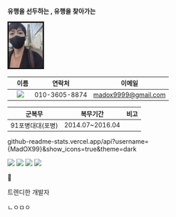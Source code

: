 __유행을 선두하는 , 유행을 찾아가는__





<img src="b.jpg" width="15%"  alige=left border="3" >

||이름|연락처|이메일|
|----|----|----|----|
| |<img src= "https://img.shields.io/badge/%EC%9D%B4%EB%A6%84-Jun__Seoung-green"> | 010-3605-8874 | madox9999@gmail.com|
      

|군복무|복무기간|비고|
|----|----|----|
|91포병대대(포병)|2014.07~2016.04|||


github-readme-stats.vercel.app/api?username={MadOX99}&show_icons=true&theme=dark





 <img src= "https://github-readme-stats.vercel.app/api?username=ParkJunSoung">
 <img src= "https://img.shields.io/badge/%EC%9D%B4%EB%A6%84-Jun__Seoung-green">
 <img src= "https://img.shields.io/badge/%EC%9D%B4%EB%A6%84-Jun__Seoung-yellow">
 <img src= "https://img.shields.io/badge/%EC%9D%B4%EB%A6%84-Jun__Seoung-yellowgreen">

👋


트렌디한 개발자

ㄴㅇㅁㅇ